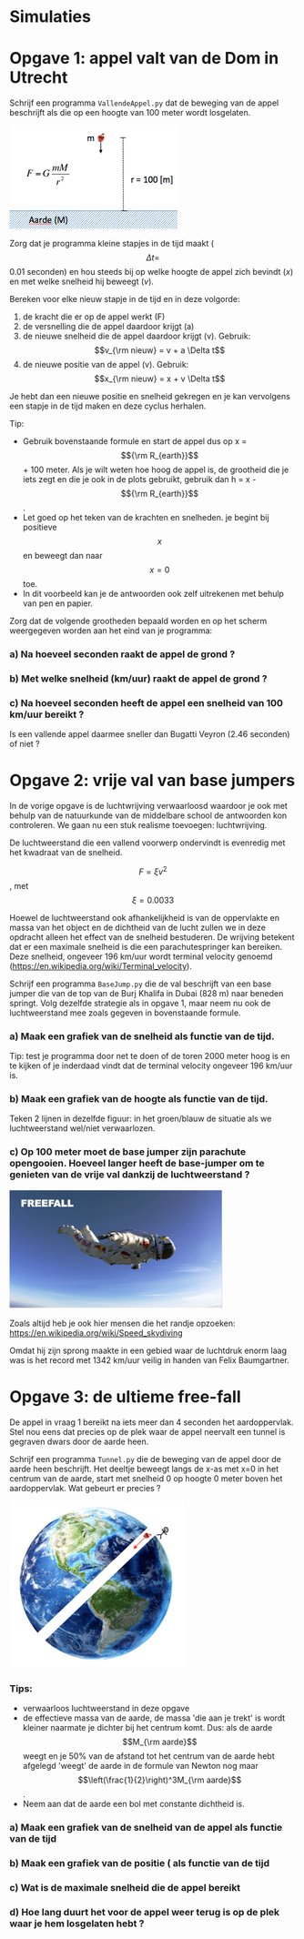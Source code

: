 
# Simulaties


# Opgave 1: appel valt van de Dom in Utrecht

Schrijf een programma `VallendeAppel.py` dat de beweging van de appel beschrijft als die op een hoogte van 100 meter wordt losgelaten.

![](GravityOverzicht.png)

Zorg dat je programma kleine stapjes in de tijd maakt ($$\Delta t=$$0.01 seconden) en hou steeds bij op welke hoogte de appel zich bevindt (*x*) en met welke snelheid hij beweegt (*v*). 

Bereken voor elke nieuw stapje in de tijd en in deze volgorde:

  1. de kracht die er op de appel werkt (F)
  2. de versnelling die de appel daardoor krijgt (a)
  3. de nieuwe snelheid die de appel daardoor krijgt (v). 
       Gebruik: $$v_{\rm nieuw} = v + a \Delta t$$
  4. de nieuwe positie van de appel (v). 
       Gebruik: $$x_{\rm nieuw} = x + v \Delta t$$

Je hebt dan een nieuwe positie en snelheid gekregen en je kan vervolgens een stapje in de tijd maken en deze cyclus herhalen.

Tip:

  - Gebruik bovenstaande formule en start de appel dus op x = $${\rm R_{earth}}$$ + 100 meter. Als je wilt weten hoe hoog de appel is, de grootheid die je iets zegt en die je ook in de plots gebruikt, gebruik dan h = x - $${\rm R_{earth}}$$.
- Let goed op het teken van de krachten en snelheden. je begint bij positieve $$x$$ en beweegt dan naar $$x=0$$ toe.
- In dit voorbeeld kan je de antwoorden ook zelf uitrekenen met behulp van pen en papier.

Zorg dat de volgende grootheden bepaald worden en op het scherm weergegeven worden aan het eind van je programma:

### a) Na hoeveel seconden raakt de appel de grond ?

### b) Met welke snelheid (km/uur) raakt de appel de grond ?

### c) Na hoeveel seconden heeft de appel een snelheid van 100 km/uur bereikt ?
Is een vallende appel daarmee sneller dan Bugatti Veyron (2.46 seconden) of niet ?

# Opgave 2: vrije val van base jumpers

In de vorige opgave is de luchtwrijving verwaarloosd waardoor je ook met behulp van de natuurkunde van de middelbare school de antwoorden kon controleren. We gaan nu een stuk realisme toevoegen: luchtwrijving. 

De luchtweerstand die een vallend voorwerp ondervindt is evenredig met het kwadraat van de snelheid. 

$$F = \xi v^2$$, met $$ \xi = 0.0033$$

Hoewel de luchtweerstand ook afhankelijkheid is van de oppervlakte en massa van het object en de dichtheid van de lucht zullen we in deze opdracht alleen het effect van de snelheid bestuderen. De wrijving betekent dat er een maximale snelheid is die een parachutespringer kan bereiken.  Deze snelheid, ongeveer 196 km/uur wordt terminal velocity genoemd (https://en.wikipedia.org/wiki/Terminal_velocity).

Schrijf een programma `BaseJump.py` die de val beschrijft van een base jumper die van de top van de Burj Khalifa in Dubai (828 m) naar beneden springt. Volg dezelfde strategie als in opgave 1, maar neem nu ook de luchtweerstand mee zoals gegeven in bovenstaande formule.

### a) Maak een grafiek van de snelheid als functie van de tijd.

Tip: test je programma door net te doen of de toren 2000 meter hoog is en te kijken of je inderdaad vindt dat de terminal velocity ongeveer 196 km/uur is.

### b) Maak een grafiek van de hoogte als functie van de tijd. 
Teken 2 lijnen in dezelfde figuur: in het groen/blauw de situatie als we luchtweerstand wel/niet verwaarlozen.
    
### c) Op 100 meter moet de base jumper zijn parachute opengooien. Hoeveel langer heeft de base-jumper om te genieten van de vrije val dankzij de luchtweerstand ?

![](Freefall.png)

Zoals altijd heb je ook hier mensen die het randje opzoeken:
https://en.wikipedia.org/wiki/Speed_skydiving

Omdat hij zijn sprong maakte in een gebied waar de luchtdruk enorm laag was is het record met 1342 km/uur veilig in handen van Felix Baumgartner.

# Opgave 3: de ultieme free-fall

De appel in vraag 1 bereikt na iets meer dan 4 seconden het aardoppervlak. Stel nou eens dat precies op de plek waar de appel neervalt een tunnel is gegraven dwars door de aarde heen. 

Schrijf een programma `Tunnel.py` die de beweging van de appel door de aarde heen beschrijft. Het deeltje beweegt langs de x-as met x=0 in het centrum van de aarde, start met snelheid 0 op hoogte 0 meter boven het aardoppervlak. Wat gebeurt er precies ?
 
![](EarthHole.png)

### Tips:
   - verwaarloos luchtweerstand in deze opgave
   - de effectieve massa van de aarde, de massa 'die aan je trekt' is
     wordt kleiner naarmate je dichter bij het centrum komt.
     Dus: als de aarde $$M_{\rm aarde}$$ weegt en je 50% van de afstand tot het
     centrum van de aarde hebt afgelegd 'weegt' de aarde in de formule van
     Newton nog maar $$\left(\frac{1}{2}\right)^3M_{\rm aarde}$$.
   - Neem aan dat de aarde een bol met constante dichtheid is.
   
### a) Maak een grafiek van de snelheid van de appel als functie van de tijd

### b) Maak een grafiek van de positie ( als functie van de tijd

### c) Wat is de maximale snelheid die de appel bereikt

### d) Hoe lang duurt het voor de appel weer terug is op de plek waar je hem losgelaten hebt ?



